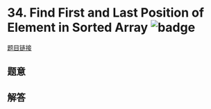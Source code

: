 # 34. Find First and Last Position of Element in Sorted Array ![badge](https://img.shields.io/badge/-medium-yellow?style=flat-square)

[题目链接](https://leetcode.com/problems/find-first-and-last-position-of-element-in-sorted-array)

## 题意

## 解答

